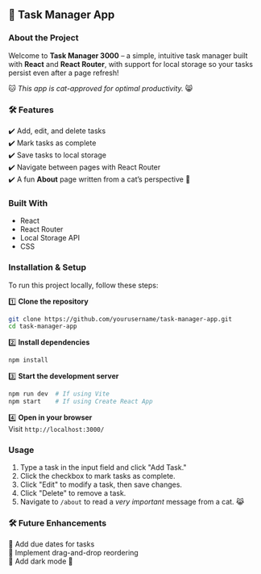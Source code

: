 ## 🐾 **Task Manager App**   

### **About the Project**  
Welcome to **Task Manager 3000** – a simple, intuitive task manager built with **React** and **React Router**, with support for local storage so your tasks persist even after a page refresh!  

🐱 *This app is cat-approved for optimal productivity.* 😸  

### 🛠 **Features**  
✔️ Add, edit, and delete tasks   
✔️ Mark tasks as complete  
✔️ Save tasks to local storage   
✔️ Navigate between pages with React Router   
✔️ A fun **About** page written from a cat’s perspective 🐾  

### **Built With**  
- React  
- React Router  
- Local Storage API  
- CSS  

### **Installation & Setup**  
To run this project locally, follow these steps:  

1️⃣ **Clone the repository**  
```sh
git clone https://github.com/yourusername/task-manager-app.git
cd task-manager-app
```

2️⃣ **Install dependencies**  
```sh
npm install
```

3️⃣ **Start the development server**  
```sh
npm run dev  # If using Vite
npm start    # If using Create React App
```

4️⃣ **Open in your browser**  
Visit `http://localhost:3000/`  

### **Usage**  
1. Type a task in the input field and click "Add Task."  
2. Click the checkbox to mark tasks as complete.  
3. Click "Edit" to modify a task, then save changes.  
4. Click "Delete" to remove a task.  
5. Navigate to `/about` to read a *very important* message from a cat. 😹  

### 🛠 **Future Enhancements**  
🔹 Add due dates for tasks  
🔹 Implement drag-and-drop reordering  
🔹 Add dark mode 🌙  

